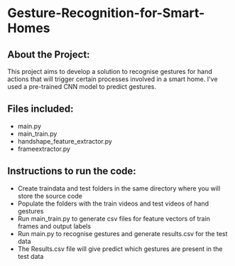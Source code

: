 # Gesture-Recognition-for-Smart-Homes

## About the Project:
This project aims to develop a solution to recognise gestures for hand actions that will trigger certain processes involved in a smart home. I've used a pre-trained CNN model to predict gestures.


## Files included:
 - main.py
 - main_train.py
 - handshape_feature_extractor.py
 - frameextractor.py


## Instructions to run the code:
 - Create traindata and test folders in the same directory where you will store the source code
 - Populate the folders with the train videos and test videos of hand gestures
 - Run main_train.py to generate csv files for feature vectors of train frames and output labels
 - Run main.py to recognise gestures and generate results.csv for the test data
 - The Results.csv file will give predict which gestures are present in the test data

  
